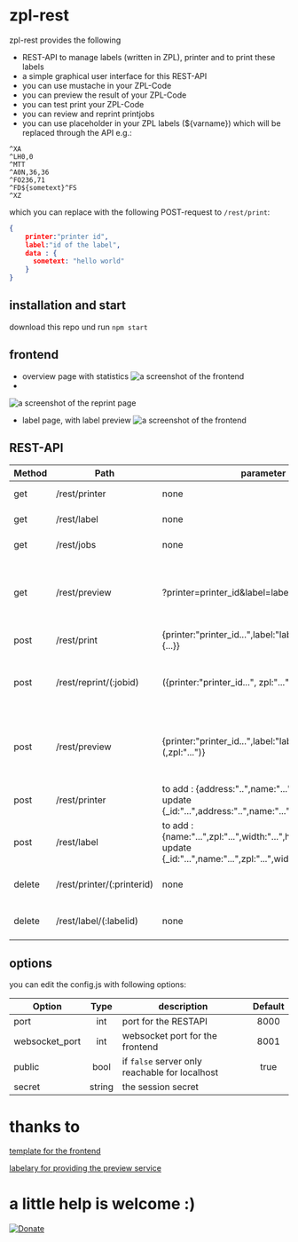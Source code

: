 # zpl-rest
zpl-rest provides the following
- REST-API to manage labels (written in ZPL), printer and to print these labels
- a simple graphical user interface for this REST-API
- you can use mustache in your ZPL-Code
- you can preview the result of your ZPL-Code
- you can test print your ZPL-Code
- you can review and reprint printjobs
- you can use placeholder in your ZPL labels (${varname}) which will be replaced through the API e.g.:
```ZPL
^XA
^LH0,0
^MTT
^A0N,36,36
^FO236,71
^FD${sometext}^FS
^XZ
```

which you can replace with the following POST-request to `/rest/print`:
```JSON
{
    printer:"printer id",
    label:"id of the label",
    data : {
      sometext: "hello world"
    }
}
```


## installation and start

download this repo und run `npm start`

## frontend
- overview page with statistics
![a screenshot of the frontend](https://github.com/mrothenbuecher/zpl-rest/raw/master/img/screenshot.png "Overview")
-
![a screenshot of the reprint page](https://github.com/mrothenbuecher/zpl-rest/raw/master/img/screenshot3.png "Reprint page")
- label page, with label preview
![a screenshot of the frontend](https://github.com/mrothenbuecher/zpl-rest/raw/master/img/screenshot2.png "Label page")

## REST-API

| Method              | Path                      | parameter                                                                                                                     | description                                                                                           |
| ------------------- | ------------------------- | ----------------------------------------------------------------------------------------------------------------------------- | ----------------------------------------------------------------------------------------------------- |
| get                 | /rest/printer             | none                                                                                                                          | list of all printers                                                                                  |
| get                 | /rest/label               | none                                                                                                                          | list of all labels                                                                                    |
| get                 | /rest/jobs                | none                                                                                                                          | list of all printjobs                                                                                 |
| get                 | /rest/preview             | ?printer=printer_id&label=label_id(&zpl=...)                                                                                  | generates a preview of the label using [this service](http://labelary.com/service.html#node) as base64|
| post                | /rest/print               | {printer:"printer_id...",label:"label_id...", data: {...}}                                                                    | actual print                                                                                          |
| post                | /rest/reprint/(:jobid)    | ({printer:"printer_id...", zpl:"..."})                                                                                        | reprint, change printer if wanted or ZPL-code                                                         |
| post                | /rest/preview             | {printer:"printer_id...",label:"label_id..."(,zpl:"...")}                                                                     | generates a preview of the label using [this service](http://labelary.com/service.html#node) as base64|
| post                | /rest/printer             | to add : {address:"..",name:"...",density:"..."} for update {_id:"...",address:"..",name:"...",density:"..."}                 | add or update a printer                                                                               |
| post                | /rest/label               | to add : {name:"...",zpl:"...",width:"...",height:"..."} for update {_id:"...",name:"...",zpl:"...",width:"...",height:"..."} | add or update a label                                                                                 |
| delete              | /rest/printer/(:printerid)| none                                                                                                                          | removes a printer with the given id                                                                   |
| delete              | /rest/label/(:labelid)    | none                                                                                                                          | removes a label with the given id                                                                     |

## options
you can edit the config.js with following options:

| Option              | Type          | description                                    |  Default  |
| ------------------- |:-------------:| ---------------------------------------------- | :-------: |
| port                | int           | port for the RESTAPI                           |    8000   |
| websocket_port      | int           | websocket port for the frontend                |    8001   |
| public              | bool          | if `false` server only reachable for localhost |     true  |
| secret              | string        | the session secret                             |           |

# thanks to
[template for the frontend](https://startbootstrap.com/themes/sb-admin-2/)

[labelary for providing the preview service](http://labelary.com/service.html#node)

# a little help is welcome :)
[![Donate](https://img.shields.io/badge/Donate-PayPal-green.svg)](https://www.paypal.com/cgi-bin/webscr?cmd=_s-xclick&hosted_button_id=KNC9P27TLHGDE&source=url)
